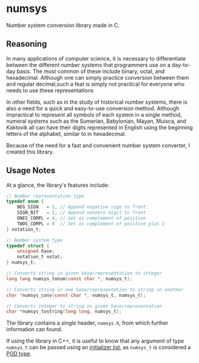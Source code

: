 # numsys
Number system conversion library made in C.

## Reasoning
In many applications of computer science, it is necessary to differentiate between the different number systems that programmers use on a day-to-day basis. The most common of these include binary, octal, and hexadecimal. Although one can simply practice conversion between them and regular decimal,such a feat is simply not practical for everyone who needs to use these representations

In other fields, such as in the study of historical number systems, there is also a need for a quick and easy-to-use conversion method. Although impractical to represent all symbols of each system in a single method, numeral systems such as the Sumerian, Babylonian, Mayan, Muisca, and Kaktovik all can have their digits represented in English using the beginning letters of the alphabet, similar to in hexadecimal.

Because of the need for a fast and convenient number system converter, I created this library.

## Usage Notes
At a glance, the library's features include:
```C
// Number representation type
typedef enum {
	NEG_SIGN   = 1,	// Append negative sign to front
	SIGN_BIT   = 2,	// Append nonzero digit to front
	ONES_COMPL = 4,	// Set as complement of positive
	TWOS_COMPL = 8	// Set as complement of positive plus 1
} notation_t;

// Number system type
typedef struct {
	unsigned base;
	notation_t notat;
} numsys_t;

// Converts string in given base/representation to integer
long long numsys_tonum(const char *, numsys_t);

// Converts string in one base/representation to string in another
char *numsys_conv(const char *, numsys_t, numsys_t);

// Converts integer to string in given base/representation
char *numsys_tostring(long long, numsys_t);
```
The library contains a single header, `numsys.h`, from which further information can found.

If using the library in C++, it is useful to know that any argument of type `numsys_t` can be passed using an [initializer list](https://en.cppreference.com/w/cpp/utility/initializer_list), as `numsys_t` is considered a [POD type](https://stackoverflow.com/questions/146452/what-are-pod-types-in-c).
